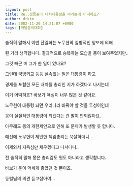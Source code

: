```yaml
---
layout: post
title: Re..정몽준이 내치대통령을 바라는데 어떡하죠?
author: drkim
date: 2002-11-26 14:21:07 +0900
tags: [깨달음의대화]
---
```

솔직히 말해서 이번 단일화는 노무현의 일방적인 양보에 의해
  
된 거라 생각합니다. 결과적으로 승복하는 모습을 몽이 보여주었지만..
  
그것 빼곤 머 그가 한 일이 있나요?
  

  
그런데 국방외교 등등 실속없는 일은 대통령이 하고
  
경제를 포함한 모든 내치를 총리인 지가 하겠다고 나서는데
  
이거 어떡하죠? 바보가 욕심이 너무 많은 것 같아요.
  
노무현이 대통령 되면 우리나라 바꿔야 할 것들 투성이인데
  
몽이 실질적인 대통령이 되겠다는 건 말이 안되잖아요.
  

  
아무래도 몽의 개헌제안으로 인해 또 문제가 발생할 듯 합니다.
  
예전에 노무현이 제안한 책임총리는 묵살하더니..
  
이제와서 지욕심만 채우겠다고 나서다니..
  

  
전 솔직히 말해 몽은 총리감도 뭣도 아니라고 생각합니다.
  
바보가 운이 억세게 좋았던 것 뿐이죠.
  

  
동렬님의 의견 듣고잡아여...